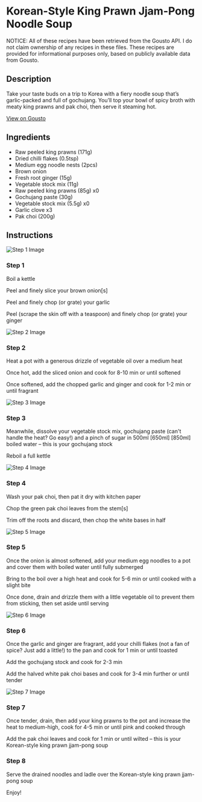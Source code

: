 # Korean-Style King Prawn Jjam-Pong Noodle Soup

NOTICE: All of these recipes have been retrieved from the Gousto API. I do not claim ownership of any recipes in these files. These recipes are provided for informational purposes only, based on publicly available data from Gousto.

## Description

Take your taste buds on a trip to Korea with a fiery noodle soup that’s garlic-packed and full of gochujang. You’ll top your bowl of spicy broth with meaty king prawns and pak choi, then serve it steaming hot.

[View on Gousto](https://www.gousto.co.uk/recipes/cookbook/korean-prawn-jjam-pong-noodle-soup)

## Ingredients

- Raw peeled king prawns (171g)
- Dried chilli flakes (0.5tsp)
- Medium egg noodle nests (2pcs)
- Brown onion
- Fresh root ginger (15g)
- Vegetable stock mix (11g)
- Raw peeled king prawns (85g) x0
- Gochujang paste (30g)
- Vegetable stock mix (5.5g) x0
- Garlic clove x3
- Pak choi (200g)

## Instructions

![Step 1 Image](https://production-media.gousto.co.uk/cms/recipe-step-image/step-1-1616581012429-x200.jpg)

### Step 1

Boil a kettle

Peel and finely slice your brown onion[s]

Peel and finely chop (or grate) your garlic

Peel (scrape the skin off with a teaspoon) and finely chop (or grate) your ginger

![Step 2 Image](https://production-media.gousto.co.uk/cms/recipe-step-image/step-2-1616581030062-x200.jpg)

### Step 2

Heat a pot with a generous drizzle of vegetable oil over a medium heat

Once hot, add the sliced onion and cook for 8-10 min or until softened

Once softened, add the chopped garlic and ginger and cook for 1-2 min or until fragrant

![Step 3 Image](https://production-media.gousto.co.uk/cms/recipe-step-image/step-3-1616581063865-x200.jpg)

### Step 3

Meanwhile, dissolve your vegetable stock mix, gochujang paste (can't handle the heat? Go easy!) and a pinch of sugar in 500ml <span class="text-purple">[650ml]</span> <span class="text-danger">[850ml]</span> boiled water – this is your gochujang stock

Reboil a full kettle

![Step 4 Image](https://production-media.gousto.co.uk/cms/recipe-step-image/step-4-1616581072467-x200.jpg)

### Step 4

Wash your pak choi, then pat it dry with kitchen paper

Chop the green pak choi leaves from the stem[s]

Trim off the roots and discard, then chop the white bases in half

![Step 5 Image](https://production-media.gousto.co.uk/cms/recipe-step-image/step-5-1616581082540-x200.jpg)

### Step 5

Once the onion is almost softened, add your medium egg noodles to a pot and cover them with boiled water until fully submerged

Bring to the boil over a high heat and cook for 5-6 min or until cooked with a slight bite

Once done, drain and drizzle them with a little vegetable oil to prevent them from sticking, then set aside until serving

![Step 6 Image](https://production-media.gousto.co.uk/cms/recipe-step-image/step-6-1616581095414-x200.jpg)

### Step 6

Once the garlic and ginger are fragrant, add your chilli flakes (not a fan of spice? Just add a little!) to the pan and cook for 1 min or until toasted

Add the gochujang stock and cook for 2-3 min

Add the halved white pak choi bases and cook for 3-4 min further or until tender

![Step 7 Image](https://production-media.gousto.co.uk/cms/recipe-step-image/step-7-1616581163166-x200.jpg)

### Step 7

Once tender, drain, then add your king prawns to the pot and increase the heat to medium-high, cook for 4-5 min or until pink and cooked through

Add the pak choi leaves and cook for 1 min or until wilted – this is your Korean-style king prawn jjam-pong soup

### Step 8

Serve the drained noodles and ladle over the Korean-style king prawn jjam-pong soup

Enjoy!

